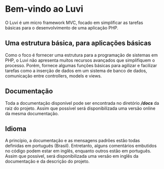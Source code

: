 # Bem-vindo ao Luvi
O Luvi é um micro framework MVC, focado em simplificar as tarefas básicas para o desenvolvimento de uma aplicação PHP.


## Uma estrutura básica, para aplicações básicas
Como o foco é fornecer uma estrutura para a programação de sistemas em PHP, o Luvi não apresenta muitos recursos avançados que simplifiquem o processo. Porém, fornece algumas funções básicas para agilizar e facilizar tarefas como a inserção de dados em um sistema de banco de dados, comunicação entre controllers, models e views.

## Documentação
Toda a documentação disponível pode ser encontrada no diretório **_/docs_** da raiz do projeto. Assim que possível será disponibilizada uma versão online da mesma documentação.

## Idioma
A princípio, a documentação e as mensagens padrões estão todas definidas em português (Brasil). Entretanto, alguns comentários embutidos no código podem estar em inglês, enquanto outros estão em português. Assim que possível, será disponibilizada uma versão em inglês da documentação e da descrição do projeto.
